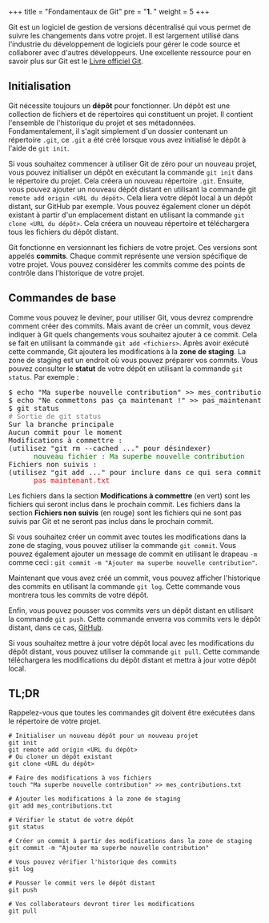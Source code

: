 +++
title = "Fondamentaux de Git"
pre = "<b>1. </b>"
weight = 5
+++

Git est un logiciel de gestion de versions décentralisé qui vous permet de suivre les changements dans votre projet. Il
est largement utilisé dans l'industrie du développement de logiciels pour gérer le code source et collaborer avec
d'autres développeurs. Une excellente ressource pour en savoir plus sur Git est
le [Livre officiel Git](https://git-scm.com/book/fr/v2).

## Initialisation

Git nécessite toujours un **dépôt** pour fonctionner. Un dépôt est une collection de fichiers et de répertoires qui
constituent un projet. Il contient l'ensemble de l'historique du projet et ses métadonnées. Fondamentalement, il s'agit
simplement d'un dossier contenant un répertoire `.git`, ce `.git` a été créé lorsque vous avez initialisé le dépôt à
l'aide de `git init`.

Si vous souhaitez commencer à utiliser Git de zéro pour un nouveau projet, vous pouvez initialiser un dépôt en exécutant
la commande `git init` dans le répertoire du projet. Cela créera un nouveau répertoire `.git`.
Ensuite, vous pouvez ajouter un nouveau dépôt distant en utilisant la commande git `remote add origin <URL du dépôt>`.
Cela liera votre dépôt local à un dépôt distant, sur GitHub par exemple. Vous pouvez également cloner un dépôt existant
à partir d'un emplacement distant en utilisant la commande `git clone <URL du dépôt>`. Cela créera un nouveau répertoire
et téléchargera tous les fichiers du dépôt distant.

Git fonctionne en versionnant les fichiers de votre projet. Ces versions sont appelés **commits**. Chaque commit
représente une version spécifique de votre projet. Vous pouvez considérer les commits comme des points de contrôle dans
l'historique de votre projet.

## Commandes de base

Comme vous pouvez le deviner, pour utiliser Git, vous devrez comprendre comment créer des commits. Mais avant de créer
un commit, vous devez indiquer à Git quels changements vous souhaitez ajouter à ce commit. Cela se fait en utilisant la
commande `git add <fichiers>`. Après avoir exécuté cette commande, Git ajoutera les modifications à la **zone de
staging**. La zone de staging est un endroit où vous pouvez préparer vos commits. Vous pouvez consulter le **statut** de
votre dépôt en utilisant la commande `git status`. Par exemple :

<div class="wrap-code highlight">
<pre>
$ echo "Ma superbe nouvelle contribution" >> mes_contributions.txt
$ echo "Ne commettons pas ça maintenant !" >> pas_maintenant.txt $ git add mes_contributions.txt
$ git status
<span style="color:gray"># Sortie de git status</span>
Sur la branche principale
Aucun commit pour le moment
Modifications à commettre :
(utilisez "git rm --cached <fichier>..." pour désindexer)
      <span style="color:green">nouveau fichier : Ma superbe nouvelle contribution</span>
Fichiers non suivis :
(utilisez "git add <fichier>..." pour inclure dans ce qui sera commité)
      <span style="color:red">pas_maintenant.txt</span>
</pre></div>

Les fichiers dans la section **Modifications à commettre** (en vert) sont les fichiers qui seront inclus dans le
prochain commit. Les fichiers dans la section **Fichiers non suivis** (en rouge) sont les fichiers qui ne sont pas
suivis par Git et ne seront pas inclus dans le prochain commit.

Si vous souhaitez créer un commit avec toutes les modifications dans la zone de staging, vous pouvez utiliser la
commande `git commit`. Vous pouvez également ajouter un message de commit en utilisant le drapeau `-m` comme
ceci : `git commit -m "Ajouter ma superbe nouvelle contribution"`.

Maintenant que vous avez créé un commit, vous pouvez afficher l'historique des commits en utilisant la
commande `git log`. Cette commande vous montrera tous les commits de votre dépôt.

Enfin, vous pouvez pousser vos commits vers un dépôt distant en utilisant la commande `git push`. Cette commande enverra
vos commits vers le dépôt distant, dans ce cas, [GitHub](https://github.com/).

Si vous souhaitez mettre à jour votre dépôt local avec les modifications du dépôt distant, vous pouvez utiliser la
commande `git pull`. Cette commande téléchargera les modifications du dépôt distant et mettra à jour votre dépôt local.

## TL;DR

Rappelez-vous que toutes les commandes git doivent être exécutées dans le répertoire de votre projet.

```shell
# Initialiser un nouveau dépôt pour un nouveau projet
git init 
git remote add origin <URL du dépôt> 
# Ou cloner un dépôt existant
git clone <URL du dépôt>

# Faire des modifications à vos fichiers
touch "Ma superbe nouvelle contribution" >> mes_contributions.txt

# Ajouter les modifications à la zone de staging
git add mes_contributions.txt

# Vérifier le statut de votre dépôt
git status

# Créer un commit à partir des modifications dans la zone de staging
git commit -m "Ajouter ma superbe nouvelle contribution"

# Vous pouvez vérifier l'historique des commits
git log

# Pousser le commit vers le dépôt distant
git push

# Vos collaborateurs devront tirer les modifications
git pull
```